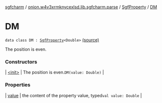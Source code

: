 [sgfcharm](../../../index.md) / [onion.w4v3xrmknycexlsd.lib.sgfcharm.parse](../../index.md) / [SgfProperty](../index.md) / [DM](./index.md)

# DM

`data class DM : `[`SgfProperty`](../index.md)`<Double>` [(source)](https://github.com/w4v3/sgfcharm/tree/master/sgfcharm/src/main/java/onion/w4v3xrmknycexlsd/lib/sgfcharm/parse/SgfTree.kt#L95)

The position is even.

### Constructors

| [&lt;init&gt;](-init-.md) | The position is even.`DM(value: Double)` |

### Properties

| [value](value.md) | the content of the property value, typed`val value: Double` |

